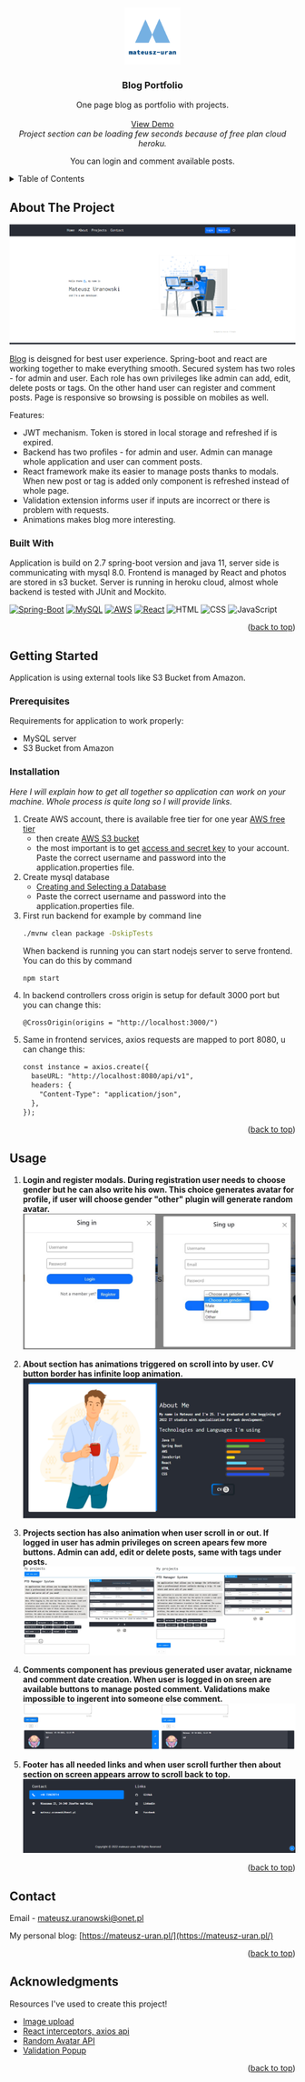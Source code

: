 <a name="readme-top"></a>
<!-- PROJECT LOGO -->
<br />
<div align="center">
  <a href="https://github.com/othneildrew/Best-README-Template">
    <img src="readme-img/logo.png" alt="Logo" width="100" height="100">
  </a>

  <h3 align="center">Blog Portfolio</h3>

  <p align="center">
    One page blog as portfolio with projects.
    <br />
    <br />
    <a href="https://mateusz-uran.pl/">View Demo</a>
    <br />
    <i>Project section can be loading few seconds because of free plan cloud heroku.</i>
  </p>
  <p>
  You can login and comment available posts.
  </p>
</div>

<!-- TABLE OF CONTENTS -->
<details>
  <summary>Table of Contents</summary>
  <ol>
    <li>
      <a href="#about-the-project">About The Project</a>
      <ul>
        <li><a href="#built-with">Built With</a></li>
      </ul>
    </li>
    <li>
      <a href="#getting-started">Getting Started</a>
      <ul>
        <li><a href="#prerequisites">Prerequisites</a></li>
        <li><a href="#installation">Installation</a></li>
      </ul>
    </li>
    <li><a href="#usage">Usage</a></li>
    <li><a href="#contact">Contact</a></li>
    <li><a href="#acknowledgments">Acknowledgments</a></li>
  </ol>
</details>

<!-- ABOUT THE PROJECT -->
## About The Project

[![Main page Screen Shot][home]]((https://mateusz-uran.pl/))

[Blog](https://mateusz-uran.pl/) is deisgned for best user experience. Spring-boot and react are working together to make everything smooth.
Secured system has two roles - for admin and user. Each role has own privileges like admin can add, edit, delete posts or tags. On the other hand
user can register and comment posts. Page is responsive so browsing is possible on mobiles as well.

Features:
* JWT mechanism. Token is stored in local storage and refreshed if is expired.
* Backend has two profiles - for admin and user. Admin can manage whole application and user can comment posts.
* React framework make its easier to manage posts thanks to modals. When new post or tag is added only component is refreshed instead of whole page.
* Validation extension informs user if inputs are incorrect or there is problem with requests.
* Animations makes blog more interesting.

### Built With

Application is build on 2.7 spring-boot version and java 11, server side is communicating with mysql 8.0. Frontend is managed by React and photos are stored in s3 bucket. 
Server is running in heroku cloud, almost whole backend is tested with JUnit and Mockito.

[![Spring-Boot][Spring-Boot]][Spring-url]
[![MySQL][MySQL]][MySQL-url]
[![AWS][AWS]][AWS-url]
[![React][React]][React-url]
![HTML][HTML]
![CSS][CSS]
![JavaScript][JavaScript]

<p align="right">(<a href="#readme-top">back to top</a>)</p>

<!-- GETTING STARTED -->
## Getting Started

Application is using external tools like S3 Bucket from Amazon.

### Prerequisites

Requirements for application to work properly: 
* MySQL server
* S3 Bucket from Amazon

### Installation

_Here I will explain how to get all together so application can work on your machine. Whole process is quite long so I will provide links._

1. Create AWS account, there is available free tier for one year [AWS free tier]
    - then create [AWS S3 bucket]
    - the most important is to get [access and secret key] to your account. Paste the correct username and password into the application.properties file.
2. Create mysql database
    - [Creating and Selecting a Database]
    - Paste the correct username and password into the application.properties file.
3. First run backend for example by command line
    ```sh
    ./mvnw clean package -DskipTests
    ```
    When backend is running you can start nodejs server to serve frontend. You can do this by command
    ```sh
    npm start
    ```
4. In backend controllers cross origin is setup for default 3000 port but you can change this:
    ```
    @CrossOrigin(origins = "http://localhost:3000/")
    ```
5. Same in frontend services, axios requests are mapped to port 8080, u can change this:
    ```
    const instance = axios.create({
      baseURL: "http://localhost:8080/api/v1",
      headers: {
        "Content-Type": "application/json",
      },
    });
    ```

<p align="right">(<a href="#readme-top">back to top</a>)</p>

<!-- USAGE EXAMPLES -->
## Usage
1. **Login and register modals. During registration user needs to choose gender but he can also write his own. This choice generates avatar
     for profile, if user will choose gender "other" plugin will generate random avatar.**
  ![Login and Register][log-reg]
  
2. **About section has animations triggered on scroll into by user. CV button border has infinite loop animation.**
  ![About][about]
  
3. **Projects section has also animation when user scroll in or out. If logged in user has admin privileges on screen apears few more buttons.
     Admin can add, edit or delete posts, same with tags under posts.**
  ![Projects][projects]
  
4. **Comments component has previous generated user avatar, nickname and comment date creation. When user is logged in 
     on sreen are available buttons to manage posted comment. Validations make impossible to ingerent into someone else comment.**
  ![Comments][comments]
  
5. **Footer has all needed links and when user scroll further then about section on screen appears arrow to scroll back to top.**
  ![Footer][footer]

<p align="right">(<a href="#readme-top">back to top</a>)</p>

<!-- CONTACT -->
## Contact

Email - mateusz.uranowski@onet.pl

My personal blog: [https://mateusz-uran.pl/](https://mateusz-uran.pl/)

<p align="right">(<a href="#readme-top">back to top</a>)</p>

<!-- ACKNOWLEDGMENTS -->
## Acknowledgments

Resources I've used to create this project!

* [Image upload](https://github.com/amigoscode/spring-s3-react-file-upload)
* [React interceptors, axios api](https://www.bezkoder.com/)
* [Random Avatar API](https://bigheads.io/)
* [Validation Popup](https://fkhadra.github.io/react-toastify/introduction)

<p align="right">(<a href="#readme-top">back to top</a>)</p>



<!-- MARKDOWN LINKS & IMAGES -->
<!-- https://www.markdownguide.org/basic-syntax/#reference-style-links -->
[home]: readme-img/home.png
[Spring-Boot]: https://img.shields.io/badge/Spring--Boot-black?logo=springboot&logoColor=6DB33F
[Spring-url]: https://spring.io/
[MySQL]: https://img.shields.io/badge/MySQL-3e4149?logo=mysql&logoColor=%234479A1
[MySQL-url]: https://www.mysql.com/
[AWS]: https://img.shields.io/badge/AWS-fe9900?logo=amazonaws
[AWS-url]: https://aws.amazon.com/
[React]: https://img.shields.io/badge/React-black?logo=react
[React-url]: https://reactjs.org/
[HTML]: https://img.shields.io/badge/HTML-white?logo=html5
[CSS]: https://img.shields.io/badge/CSS-264ee4?logo=css3
[JavaScript]: https://img.shields.io/badge/JavaScript-black?logo=javascript

[AWS free tier]: https://aws.amazon.com/free/?all-free-tier.sort-by=item.additionalFields.SortRank&all-free-tier.sort-order=asc&awsf.Free%20Tier%20Types=*all&awsf.Free%20Tier%20Categories=*all
[AWS S3 bucket]: https://docs.aws.amazon.com/AmazonS3/latest/userguide/creating-bucket.html
[GMAIL]: https://support.google.com/mail/answer/56256?hl=en
[access and secret key]: https://docs.aws.amazon.com/IAM/latest/UserGuide/id_credentials_access-keys.html
[Creating and Selecting a Database]: https://dev.mysql.com/doc/refman/8.0/en/creating-database.html

[log-reg]: readme-img/log-reg.jpg
[about]: readme-img/about.png
[projects]: readme-img/projects.jpg
[vehicle]: readme-img/vehicle.png
[comments]: readme-img/comments.jpg
[footer]: readme-img/footer.png

